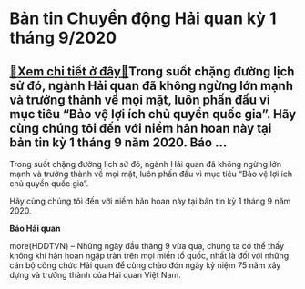 Bản tin Chuyển động Hải quan kỳ 1 tháng 9/2020
==============================================

[:gift:Xem chi tiết ở đây:gift:](https://hddtvn.com/ban-tin-chuyen-dong-hai-quan-ky-1-thang-9-2020/)Trong suốt chặng đường lịch sử đó, ngành Hải quan đã không ngừng lớn mạnh và trưởng thành về mọi mặt, luôn phấn đấu vì mục tiêu “Bảo vệ lợi ích chủ quyền quốc gia”. Hãy cùng chúng tôi đến với niềm hân hoan này tại bản tin kỳ 1 tháng 9 năm 2020. Báo …
----------------------------------------------------------------------------------------------------------------------------------------------------------------------------------------------------------------------------------------------------------


Trong suốt chặng đường lịch sử đó, ngành Hải quan đã không ngừng lớn mạnh và trưởng thành về mọi mặt, luôn phấn đấu vì mục tiêu “Bảo vệ lợi ích chủ quyền quốc gia”.


Hãy cùng chúng tôi đến với niềm hân hoan này tại bản tin kỳ 1 tháng 9 năm 2020.





**Báo Hải quan**



more(HDDTVN) – Những ngày đầu tháng 9 vừa qua, chúng ta có thể thấy không khí hân hoan ngập tràn trên mọi miền tổ quốc, nhất là đối với những cán bộ công chức Hải quan để cùng chào đón ngày kỷ niệm 75 năm xây dựng và trưởng thành của Hải quan Việt Nam.

